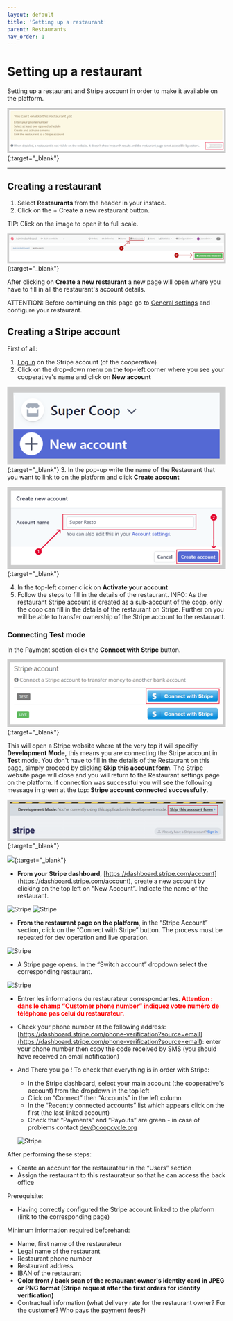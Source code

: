 ```yaml
---
layout: default
title: 'Setting up a restaurant'
parent: Restaurants
nav_order: 1
---
```


# Setting up a restaurant

<div class="alert alert-info" role="alert">
Setting up a restaurant and Stripe account in order to make it available on the platform.
</div>

[![](/assets/images/enablerestotoggle.png)](/assets/images/enablerestotoggle.png){:target="\_blank"}

---

## Creating a restaurant

1. Select <i class="fas fa-utensils"></i> **Restaurants** from the header in your instace.
2. Click on the <span class="badge badge-success">+ Create a new restaurant</span> button.

<span class="badge badge-info">TIP:</span><span> Click on the image to open it to full scale.</span>

[![](/assets/images/createrestaurant.png)](/assets/images/createrestaurant.png){:target="\_blank"}

After clicking on **Create a new restaurant** a new page will open where you have to fill in all the restaurant's account details.<br>

<span class="badge badge-warning">ATTENTION:</span><span> Before continuing on this page go to [General settings](/en/admin/restaurants/general-settings/) and configure your restaurant.</span>

## Creating a Stripe account

First of all:
1. [Log in](https://dashboard.stripe.com/login) on the Stripe account (of the cooperative)
2. Click on the drop-down menu on the top-left corner where you see your cooperative's name and click on **New account**

[![Sripe New Account Add](/assets/images/stripeNewAccount.png)](/assets/images/stripeNewAccount.png){:target="\_blank"}
3. In the pop-up write the name of the Restaurant that you want to link to on the platform and click **Create account**

[![Stripe Resto Account Name](/assets/images/stripeRestoAccountName.png)](/assets/images/stripeRestoAccountName.png){:target="\_blank"}

4. In the top-left corner click on **Activate your account**
5. Follow the steps to fill in the details of the restaurant. 
<span class="badge badge-info">INFO:</span><span> As the restaurant Stripe account is created as a sub-account of the coop, only the coop can fill in the details of the restaurant on Stripe. Further on you will be able to transfer ownership of the Stripe account to the restaurant.</span>


### Connecting Test mode

In the Payment section click the **Connect with Stripe** button. 

[![Stripe](/assets/images/stripeTest.png)](/assets/images/stripeTest.png){:target="\_blank"}

This will open a Stripe website where at the very top it will specifiy **Development Mode**, this means you are connecting the Stripe account in **Test** mode.
You don't have to fill in the details of the Restaurant on this page, simply proceed by clicking **Skip this account form**. The Stripe website page will close and you will return to the Restaurant settings page on the platform. If connection was successful you will see the following message in green at the top: **Stripe account connected successfully**.

[![Stripe](/assets/images/stripeTestSkip.png)](/assets/images/stripeTestSkip.png){:target="\_blank"}


[![](/assets/images/)](/assets/images/){:target="\_blank"}


- **From your Stripe dashboard**, [https://dashboard.stripe.com/account](https://dashboard.stripe.com/account), create a new account by clicking on the top left on “New Account”. Indicate the name of the restaurant.

<span class="zoomable">![Stripe](/assets/images/stripe_resto_account_fr.png)</span>
![Stripe](/assets/images/stripe_resto_account_fr_2.png)
 
- **From the restaurant page on the platform**, in the “Stripe Account” section, click on the “Connect with Stripe” button. The process must be repeated for dev operation and live operation.

![Stripe](/assets/images/stripe_resto_account_fr_3.png)

- A Stripe page opens. In the “Switch account” dropdown select the corresponding restaurant.

![Stripe](/assets/images/stripe_resto_account_fr_4.png)

- Entrer les informations du restaurateur correspondantes. <span style="color: red">**Attention : dans le champ “Customer phone number” indiquez votre numéro de téléphone pas celui du restaurateur.**</span>


- Check your phone number at the following address: [https://dashboard.stripe.com/phone-verification?source=email](https://dashboard.stripe.com/phone-verification?source=email): enter your phone number then copy the code received by SMS (you should have received an email notification)

- And There you go ! To check that everything is in order with Stripe:
  - In the Stripe dashboard, select your main account (the cooperative's account) from the dropdown in the top left
  - Click on “Connect” then “Accounts” in the left column
  - In the “Recently connected accounts” list which appears click on the first (the last linked account)
  - Check that “Payments” and “Payouts” are green - in case of problems contact [dev@coopcycle.org](mailto:dev@coopcycle.org)

  ![Stripe](/assets/images/stripe_resto_account_fr_5.png)


After performing these steps:

- Create an account for the restaurateur in the “Users” section
- Assign the restaurant to this restaurateur so that he can access the back office


Prerequisite:

- Having correctly configured the Stripe account linked to the platform (link to the corresponding page)


Minimum information required beforehand:

- Name, first name of the restaurateur
- Legal name of the restaurant
- Restaurant phone number
- Restaurant address
- IBAN of the restaurant
- **Color front / back scan of the restaurant owner's identity card in JPEG or PNG format (Stripe request after the first orders for identity verification)**
- Contractual information (what delivery rate for the restaurant owner? For the customer? Who pays the payment fees?)
